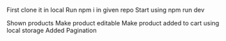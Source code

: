 First clone it in local
Run npm i in given repo
Start using npm run dev


Shown products
Make product editable
Make product added to cart using local storage
Added Pagination
